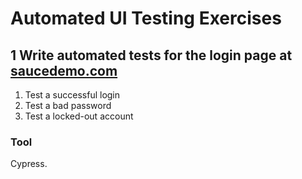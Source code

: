 # Automated UI Testing Exercises
## 1 Write automated tests for the login page at [saucedemo.com](http://saucedemo.com)
   1. Test a successful login
   2. Test a bad password
   3. Test a locked-out account  
### Tool
Cypress.
  
